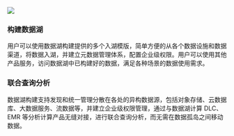 ![](https://main.qcloudimg.com/raw/d036c901a5addf6659f0a48d055f4731.png)
### 构建数据湖
用户可以使用数据湖构建提供的多个入湖模版，简单方便的从各个数据设施和数据渠道，将数据入湖，并建立元数据管理体系，配置企业级权限。用户可以使用其他产品服务，访问数据湖中已构建好的数据，满足各种场景的数据使用需求。

### 联合查询分析
数据湖构建支持发现和统一管理分散在各处的异构数据源，包括对象存储、云数据库、大数据服务、流数据等，并建立企业级权限管理，通过与数据湖计算 DLC、EMR 等分析计算产品无缝对接，进行联合查询分析，而无需在数据孤岛之间移动数据。
